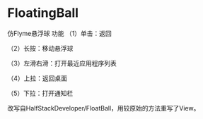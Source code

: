 # FloatingBall

仿Flyme悬浮球
功能
（1）单击：返回

（2）长按：移动悬浮球

（3）左滑右滑：打开最近应用程序列表

（4）上拉：返回桌面

（5）下拉：打开通知栏

改写自HalfStackDeveloper/FloatBall，用较原始的方法重写了View。
